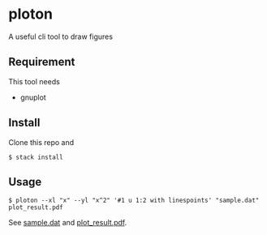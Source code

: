 # ploton
A useful cli tool to draw figures

## Requirement
This tool needs

- gnuplot

## Install
Clone this repo and

```
$ stack install
```

## Usage

```
$ ploton --xl "x" --yl "x^2" '#1 u 1:2 with linespoints' "sample.dat"
plot_result.pdf
```

See [sample.dat](./sample.dat) and [plot\_result.pdf](./plot_result.pdf).
